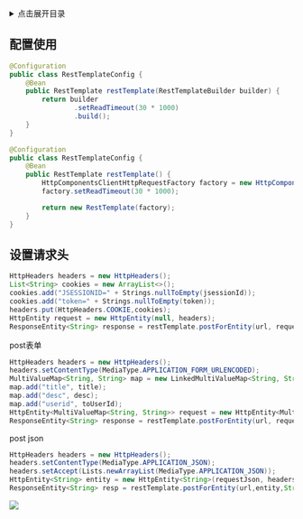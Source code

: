 
<details>
<summary>点击展开目录</summary>
<!-- TOC -->

- [配置使用](#配置使用)
- [设置请求头](#设置请求头)

<!-- /TOC -->
</details>

## 配置使用

```Java
@Configuration
public class RestTemplateConfig {
    @Bean
    public RestTemplate restTemplate(RestTemplateBuilder builder) {
        return builder
                .setReadTimeout(30 * 1000)
                .build();
    }
}
```

```Java
@Configuration
public class RestTemplateConfig {
    @Bean
    public RestTemplate restTemplate() {
        HttpComponentsClientHttpRequestFactory factory = new HttpComponentsClientHttpRequestFactory();
        factory.setReadTimeout(30 * 1000);

        return new RestTemplate(factory);
    }
}
```

## 设置请求头

```Java
HttpHeaders headers = new HttpHeaders();
List<String> cookies = new ArrayList<>();
cookies.add("JSESSIONID=" + Strings.nullToEmpty(jsessionId));
cookies.add("token=" + Strings.nullToEmpty(token));
headers.put(HttpHeaders.COOKIE,cookies);
HttpEntity request = new HttpEntity(null, headers);
ResponseEntity<String> response = restTemplate.postForEntity(url, request, String.class);
```


post表单
```Java
HttpHeaders headers = new HttpHeaders();
headers.setContentType(MediaType.APPLICATION_FORM_URLENCODED);
MultiValueMap<String, String> map = new LinkedMultiValueMap<String, String>();
map.add("title", title);
map.add("desc", desc);
map.add("userid", toUserId);
HttpEntity<MultiValueMap<String, String>> request = new HttpEntity<MultiValueMap<String, String>>(map, headers);
ResponseEntity<String> response = restTemplate.postForEntity(url, request, String.class);
```


post json
```Java
HttpHeaders headers = new HttpHeaders();
headers.setContentType(MediaType.APPLICATION_JSON);
headers.setAccept(Lists.newArrayList(MediaType.APPLICATION_JSON));
HttpEntity<String> entity = new HttpEntity<String>(requestJson, headers);
ResponseEntity<String> resp = restTemplate.postForEntity(url,entity,String.class);
```


[![](https://static.segmentfault.com/v-5b1df2a7/global/img/creativecommons-cc.svg)](https://creativecommons.org/licenses/by-nc-nd/4.0/)
